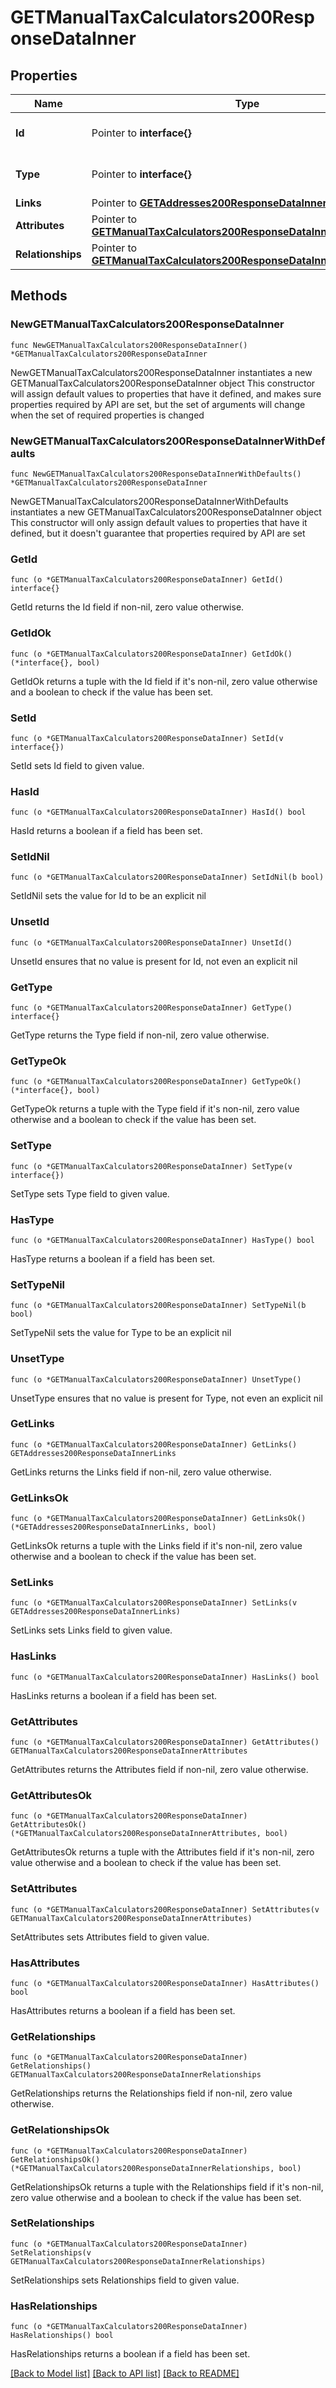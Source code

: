 # GETManualTaxCalculators200ResponseDataInner

## Properties

Name | Type | Description | Notes
------------ | ------------- | ------------- | -------------
**Id** | Pointer to **interface{}** | The resource&#39;s id | [optional] 
**Type** | Pointer to **interface{}** | The resource&#39;s type | [optional] 
**Links** | Pointer to [**GETAddresses200ResponseDataInnerLinks**](GETAddresses200ResponseDataInnerLinks.md) |  | [optional] 
**Attributes** | Pointer to [**GETManualTaxCalculators200ResponseDataInnerAttributes**](GETManualTaxCalculators200ResponseDataInnerAttributes.md) |  | [optional] 
**Relationships** | Pointer to [**GETManualTaxCalculators200ResponseDataInnerRelationships**](GETManualTaxCalculators200ResponseDataInnerRelationships.md) |  | [optional] 

## Methods

### NewGETManualTaxCalculators200ResponseDataInner

`func NewGETManualTaxCalculators200ResponseDataInner() *GETManualTaxCalculators200ResponseDataInner`

NewGETManualTaxCalculators200ResponseDataInner instantiates a new GETManualTaxCalculators200ResponseDataInner object
This constructor will assign default values to properties that have it defined,
and makes sure properties required by API are set, but the set of arguments
will change when the set of required properties is changed

### NewGETManualTaxCalculators200ResponseDataInnerWithDefaults

`func NewGETManualTaxCalculators200ResponseDataInnerWithDefaults() *GETManualTaxCalculators200ResponseDataInner`

NewGETManualTaxCalculators200ResponseDataInnerWithDefaults instantiates a new GETManualTaxCalculators200ResponseDataInner object
This constructor will only assign default values to properties that have it defined,
but it doesn't guarantee that properties required by API are set

### GetId

`func (o *GETManualTaxCalculators200ResponseDataInner) GetId() interface{}`

GetId returns the Id field if non-nil, zero value otherwise.

### GetIdOk

`func (o *GETManualTaxCalculators200ResponseDataInner) GetIdOk() (*interface{}, bool)`

GetIdOk returns a tuple with the Id field if it's non-nil, zero value otherwise
and a boolean to check if the value has been set.

### SetId

`func (o *GETManualTaxCalculators200ResponseDataInner) SetId(v interface{})`

SetId sets Id field to given value.

### HasId

`func (o *GETManualTaxCalculators200ResponseDataInner) HasId() bool`

HasId returns a boolean if a field has been set.

### SetIdNil

`func (o *GETManualTaxCalculators200ResponseDataInner) SetIdNil(b bool)`

 SetIdNil sets the value for Id to be an explicit nil

### UnsetId
`func (o *GETManualTaxCalculators200ResponseDataInner) UnsetId()`

UnsetId ensures that no value is present for Id, not even an explicit nil
### GetType

`func (o *GETManualTaxCalculators200ResponseDataInner) GetType() interface{}`

GetType returns the Type field if non-nil, zero value otherwise.

### GetTypeOk

`func (o *GETManualTaxCalculators200ResponseDataInner) GetTypeOk() (*interface{}, bool)`

GetTypeOk returns a tuple with the Type field if it's non-nil, zero value otherwise
and a boolean to check if the value has been set.

### SetType

`func (o *GETManualTaxCalculators200ResponseDataInner) SetType(v interface{})`

SetType sets Type field to given value.

### HasType

`func (o *GETManualTaxCalculators200ResponseDataInner) HasType() bool`

HasType returns a boolean if a field has been set.

### SetTypeNil

`func (o *GETManualTaxCalculators200ResponseDataInner) SetTypeNil(b bool)`

 SetTypeNil sets the value for Type to be an explicit nil

### UnsetType
`func (o *GETManualTaxCalculators200ResponseDataInner) UnsetType()`

UnsetType ensures that no value is present for Type, not even an explicit nil
### GetLinks

`func (o *GETManualTaxCalculators200ResponseDataInner) GetLinks() GETAddresses200ResponseDataInnerLinks`

GetLinks returns the Links field if non-nil, zero value otherwise.

### GetLinksOk

`func (o *GETManualTaxCalculators200ResponseDataInner) GetLinksOk() (*GETAddresses200ResponseDataInnerLinks, bool)`

GetLinksOk returns a tuple with the Links field if it's non-nil, zero value otherwise
and a boolean to check if the value has been set.

### SetLinks

`func (o *GETManualTaxCalculators200ResponseDataInner) SetLinks(v GETAddresses200ResponseDataInnerLinks)`

SetLinks sets Links field to given value.

### HasLinks

`func (o *GETManualTaxCalculators200ResponseDataInner) HasLinks() bool`

HasLinks returns a boolean if a field has been set.

### GetAttributes

`func (o *GETManualTaxCalculators200ResponseDataInner) GetAttributes() GETManualTaxCalculators200ResponseDataInnerAttributes`

GetAttributes returns the Attributes field if non-nil, zero value otherwise.

### GetAttributesOk

`func (o *GETManualTaxCalculators200ResponseDataInner) GetAttributesOk() (*GETManualTaxCalculators200ResponseDataInnerAttributes, bool)`

GetAttributesOk returns a tuple with the Attributes field if it's non-nil, zero value otherwise
and a boolean to check if the value has been set.

### SetAttributes

`func (o *GETManualTaxCalculators200ResponseDataInner) SetAttributes(v GETManualTaxCalculators200ResponseDataInnerAttributes)`

SetAttributes sets Attributes field to given value.

### HasAttributes

`func (o *GETManualTaxCalculators200ResponseDataInner) HasAttributes() bool`

HasAttributes returns a boolean if a field has been set.

### GetRelationships

`func (o *GETManualTaxCalculators200ResponseDataInner) GetRelationships() GETManualTaxCalculators200ResponseDataInnerRelationships`

GetRelationships returns the Relationships field if non-nil, zero value otherwise.

### GetRelationshipsOk

`func (o *GETManualTaxCalculators200ResponseDataInner) GetRelationshipsOk() (*GETManualTaxCalculators200ResponseDataInnerRelationships, bool)`

GetRelationshipsOk returns a tuple with the Relationships field if it's non-nil, zero value otherwise
and a boolean to check if the value has been set.

### SetRelationships

`func (o *GETManualTaxCalculators200ResponseDataInner) SetRelationships(v GETManualTaxCalculators200ResponseDataInnerRelationships)`

SetRelationships sets Relationships field to given value.

### HasRelationships

`func (o *GETManualTaxCalculators200ResponseDataInner) HasRelationships() bool`

HasRelationships returns a boolean if a field has been set.


[[Back to Model list]](../README.md#documentation-for-models) [[Back to API list]](../README.md#documentation-for-api-endpoints) [[Back to README]](../README.md)


